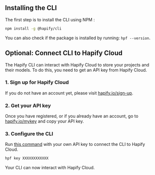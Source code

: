 ## Installing the CLI

The first step is to install the CLI using NPM :

```bash
npm install -g @hapify/cli
```

You can also check if the package is installed by running: `hpf --version`.

## <a name="cloud"></a>**Optional**: Connect CLI to Hapify Cloud

The Hapify CLI can interact with Hapify Cloud to store your projects and their models.
To do this, you need to get an API key from Hapify Cloud.

### 1. Sign up for Hapify Cloud

If you do not have an account yet, please visit [hapify.io/sign-up](https://www.hapify.io/sign-up).

### 2. Get your API key

Once you have registered, or if you already have an account, go to [hapify.io/mykey](https://www.hapify.io/my-key) and copy your API key.

### 3. Configure the CLI

Run [this command](../reference/cli.md#key) with your own API key to connect the CLI to Hapify Cloud.

```bash
hpf key XXXXXXXXXXXX
```

Your CLI can now interact with Hapify Cloud.
